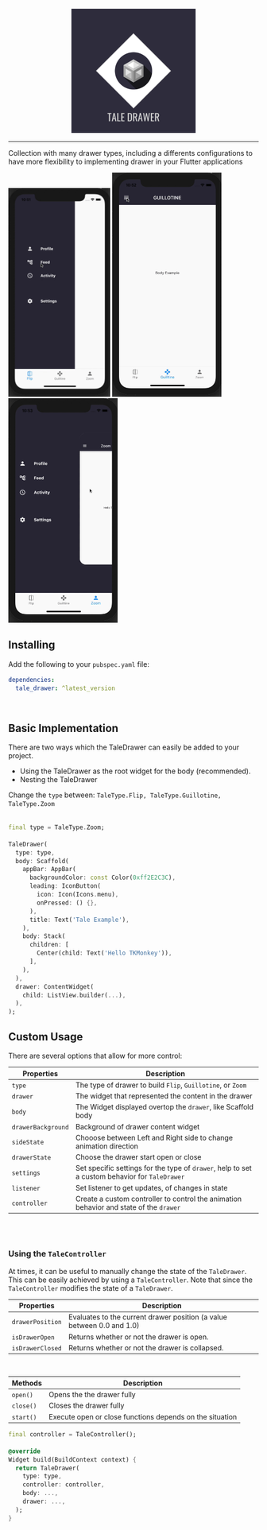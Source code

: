 <p align="center">
<img src="https://github.com/tkmonkey/tale_drawer/blob/main/img/logo.png?raw=true" height="250" alt="Tale Drawer Package" />
</p>

---

Collection with many drawer types, including a differents configurations to have more flexibility to implementing drawer in your Flutter applications

<p>
  <img width="205px" alt="Flip" src="https://github.com/tkmonkey/tale_drawer/blob/main/img/flip_preview.gif"/>
  <img width="220px" alt="Guillotine" src="https://github.com/tkmonkey/tale_drawer/blob/main/img/guillotine_preview.gif"/>
  <img width="220px" alt="Zoom" src="https://github.com/tkmonkey/tale_drawer/blob/main/img/zoom_preview.gif" />
</p>

## Installing
Add the following to your `pubspec.yaml` file:
```yaml
dependencies:
  tale_drawer: ^latest_version
```
<br>

## Basic Implementation

There are two ways which the TaleDrawer can easily be added to your project.

- Using the TaleDrawer as the root widget for the body (recommended).
- Nesting the TaleDrawer

Change the `type` between: ```TaleType.Flip, TaleType.Guillotine, TaleType.Zoom```

```dart

final type = TaleType.Zoom;

TaleDrawer(
  type: type,
  body: Scaffold(
    appBar: AppBar(
      backgroundColor: const Color(0xff2E2C3C),
      leading: IconButton(
        icon: Icon(Icons.menu),
        onPressed: () {},
      ),
      title: Text('Tale Example'),
    ),
    body: Stack(
      children: [
        Center(child: Text('Hello TKMonkey')),
      ],
    ),
  ),
  drawer: ContentWidget(
    child: ListView.builder(...),
  ),
);

```

## Custom Usage
There are several options that allow for more control:

|  Properties  |   Description   |
|--------------|-----------------|
| `type` | The type of drawer to build `Flip`, `Guillotine`, or `Zoom` |
|`drawer` | The widget that represented the content in the drawer |
| `body` | The Widget displayed overtop the `drawer`, like Scaffold body|
| `drawerBackground` | Background of drawer content widget |
| `sideState` | Chooose between Left and Right side to change animation direction |
| `drawerState` | Choose the drawer start open or close |
| `settings` | Set specific settings for the type of `drawer`, help to set a custom behavior for `TaleDrawer` |
| `listener` | Set listener to get updates, of changes in state |
| `controller` | Create a custom controller to control the animation behavior and state  of the `drawer` |

<br>
<br>

### Using the `TaleController`
At times, it can be useful to manually change the state of the `TaleDrawer`. This can be easily achieved by using a `TaleController`. Note that since the `TaleController` modifies the state of a `TaleDrawer`.

|  Properties  |  Description |
|--------------|--------------|
|`drawerPosition`|  Evaluates to the current drawer position (a value between 0.0 and 1.0) |
|`isDrawerOpen`| Returns whether or not the drawer is open. |
|`isDrawerClosed`| Returns whether or not the drawer is collapsed.|

<br>

|  Methods  |   Description |
|-----------|-------------|
|`open()`|  Opens the the drawer fully |
|`close()`| Closes the drawer fully |
|`start()`|  Execute open or close functions depends on the situation |


```dart
final controller = TaleController();

@override
Widget build(BuildContext context) {
  return TaleDrawer(
    type: type,
    controller: controller,
    body: ...,
    drawer: ...,
  );
}